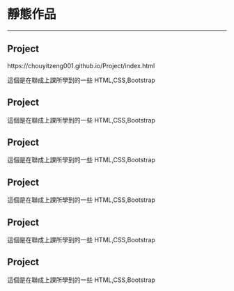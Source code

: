 <h1> 靜態作品 </h1>

<hr>

<h2> Project </h2>
https://chouyitzeng001.github.io/Project/index.html
<p> 這個是在聯成上課所學到的一些 HTML,CSS,Bootstrap </p>

<h2> Project </h2>
<p> 這個是在聯成上課所學到的一些 HTML,CSS,Bootstrap </p>

<h2> Project </h2>
<p> 這個是在聯成上課所學到的一些 HTML,CSS,Bootstrap </p>

<h2> Project </h2>
<p> 這個是在聯成上課所學到的一些 HTML,CSS,Bootstrap </p>

<h2> Project </h2>
<p> 這個是在聯成上課所學到的一些 HTML,CSS,Bootstrap </p>

<h2> Project </h2>
<p> 這個是在聯成上課所學到的一些 HTML,CSS,Bootstrap </p>
